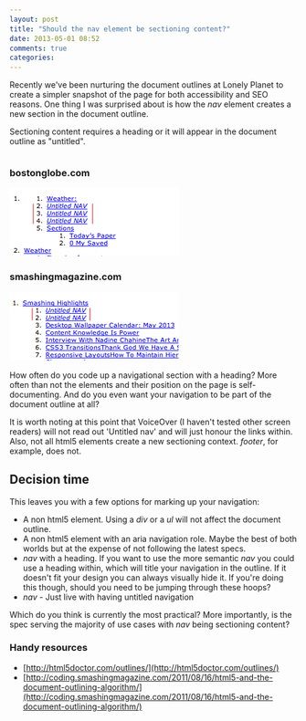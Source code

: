 ```yaml
---
layout: post
title: "Should the nav element be sectioning content?"
date: 2013-05-01 08:52
comments: true
categories: 
---
```


Recently we've been nurturing the document outlines at Lonely Planet to create a simpler snapshot of the page for both accessibility and SEO reasons. One thing I was surprised about is how the <em>nav</em> element creates a new section in the document outline.
  
Sectioning content requires a heading or it will appear in the document outline as "untitled". 

<div class="blog-grid">
  <div class="column">
    <h3>bostonglobe.com</h3>
    <img src="/images/boston-globe-outline.png" />
  </div>
  <div class="column">
    <h3>smashingmagazine.com</h3>
    <img src="/images/smashing-magazine-outline.png" />
  </div>
</div>

How often do you code up a navigational section with a heading? More often than not the elements and their position on the page is self-documenting. And do you even want your navigation to be part of the document outline at all?

It is worth noting at this point that VoiceOver (I haven't tested other screen readers) will not read out 'Untitled nav' and will just honour the links within. Also, not all html5 elements create a new sectioning context. <em>footer</em>, for example, does not.

## Decision time

This leaves you with a few options for marking up your navigation:


- A non html5 element. Using a *div* or a *ul* will not affect the document outline.
- A non html5 element with an aria navigation role. Maybe the best of both worlds but at the expense of not following the latest specs.
- *nav* with a heading. If you want to use the more semantic *nav* you could use a heading within, which will title your navigation in the outline. If it doesn't fit your design you can always visually hide it. If you're doing this though, should you need to be jumping through these hoops?
- *nav* - Just live with having untitled navigation

Which do you think is currently the most practical? More importantly, is the spec serving the majority of use cases with *nav* being sectioning content?



### Handy resources

- [http://html5doctor.com/outlines/](http://html5doctor.com/outlines/)
- [http://coding.smashingmagazine.com/2011/08/16/html5-and-the-document-outlining-algorithm/](http://coding.smashingmagazine.com/2011/08/16/html5-and-the-document-outlining-algorithm/)
